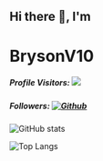 ## Hi there 👋, I'm
# BrysonV10

##### Profile Visitors: ![](https://visitor-badge.laobi.icu/badge?page_id=BrysonV10.BrysonV10)

##### Followers: [![Github](https://img.shields.io/github/followers/BrysonV10?label=Follow&style=social)](https://github.com/BrysonV10)

![GitHub stats](https://github-readme-stats.vercel.app/api?username=BrysonV10&show_icons=true&theme=highcontrast)

![Top Langs](https://github-readme-stats.vercel.app/api/top-langs/?username=BrysonV10&theme=highcontrast)


